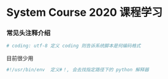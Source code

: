 # System Course 2020 课程学习

### 常见头注释介绍
```python
# coding: utf-8 定义 coding 则告诉系统脚本是何编码格式
```
目前很少用
```python
#!/usr/bin/env  定义#！, 会去找指定路径下的 python 解释器
```